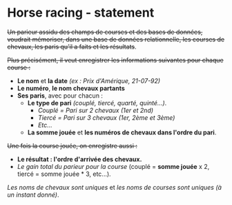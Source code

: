 Horse racing - statement
=========

~~Un parieur assidu des champs de courses et des bases de données, voudrait mémoriser, dans une base de données relationnelle, les courses de chevaux, les paris qu'il a faits et les résultats~~.
 
~~Plus précisément, il veut enregistrer les informations suivantes pour chaque course :~~
  
- **Le nom** et **la date** *(ex : Prix d'Amérique, 21-07-92)*
- **Le numéro**, **le nom chevaux partants**
- **Ses paris**, avec pour chacun :  
    - **Le type de pari** *(couplé, tiercé, quarté, quinté...)*. 
        - *Couplé = Pari sur 2 chevaux (1er et 2nd)* 
        - *Tiercé = Pari sur 3 chevaux (1er, 2ème et 3ème)*
        - *Etc...*
    - **La somme jouée** et **les numéros de chevaux dans l'ordre du pari**. 
 
~~Une fois la course jouée, on enregistre aussi :~~
  
- **Le résultat : l'ordre d'arrivée des chevaux.**
- *Le gain total du parieur pour la course* (couplé = **somme jouée** x 2, tiercé = somme jouée * 3, etc...).
 
*Les noms de chevaux sont uniques* et *les noms de courses sont uniques* *(à un instant donné)*.
